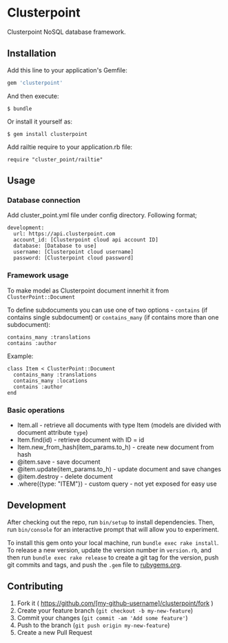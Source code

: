 # Clusterpoint

Clusterpoint NoSQL database framework.

## Installation

Add this line to your application's Gemfile:

```ruby
gem 'clusterpoint'
```

And then execute:

    $ bundle

Or install it yourself as:

    $ gem install clusterpoint

Add railtie require to your application.rb file:
    
    require "cluster_point/railtie"


## Usage

### Database connection
Add cluster_point.yml file under config directory. Following format;

    development:
      url: https://api.clusterpoint.com
      account_id: [Clusterpoint cloud api account ID]
      database: [Database to use]
      username: [Clusterpoint cloud username]
      password: [Clusterpoint cloud password]

### Framework usage
To make model as Clusterpoint document innerhit it from `ClusterPoint::Document`

To define subdocuments you can use one of two options - `contains` (if contains single subdocument) or `contains_many` (if contains more than one subdocument):

    contains_many :translations
    contains :author

Example:

    class Item < ClusterPoint::Document
      contains_many :translations
      contains_many :locations
      contains :author
    end

### Basic operations
* Item.all - retrieve all documents with type Item (models are divided with document attribute `type`)
* Item.find(id) - retrieve document with ID = id
* Item.new_from_hash(item_params.to_h) - create new document from hash
* @item.save - save document
* @item.update(item_params.to_h) - update document and save changes
* @item.destroy - delete document
* .where({type: "ITEM"}) - custom query - not yet exposed for easy use


## Development

After checking out the repo, run `bin/setup` to install dependencies. Then, run `bin/console` for an interactive prompt that will allow you to experiment.

To install this gem onto your local machine, run `bundle exec rake install`. To release a new version, update the version number in `version.rb`, and then run `bundle exec rake release` to create a git tag for the version, push git commits and tags, and push the `.gem` file to [rubygems.org](https://rubygems.org).

## Contributing

1. Fork it ( https://github.com/[my-github-username]/clusterpoint/fork )
2. Create your feature branch (`git checkout -b my-new-feature`)
3. Commit your changes (`git commit -am 'Add some feature'`)
4. Push to the branch (`git push origin my-new-feature`)
5. Create a new Pull Request
